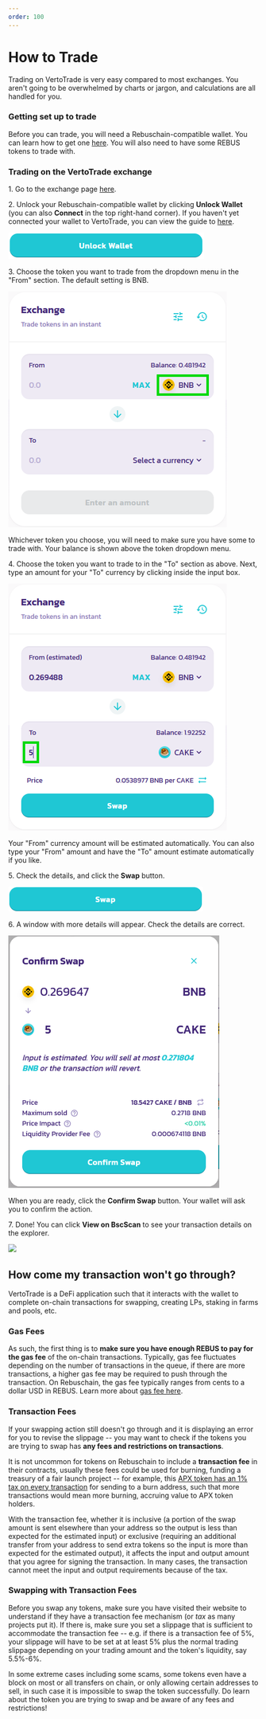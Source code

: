 ```yaml
---
order: 100
---
```

# How to Trade

Trading on VertoTrade is very easy compared to most exchanges. You aren't going to be overwhelmed by charts or jargon, and calculations are all handled for you.

### Getting set up to trade

Before you can trade, you will need a Rebuschain-compatible wallet. You can learn how to get one [here](https://docs.vertotrade.com/get-started/wallet-guide). You will also need to have some REBUS tokens to trade with.

### Trading on the VertoTrade exchange

1\. Go to the exchange page [here](https://exchange.vertotrade.finance/#/swap).

2\. Unlock your Rebuschain-compatible wallet by clicking **Unlock Wallet** (you can also **Connect** in the top right-hand corner). If you haven't yet connected your wallet to VertoTrade, you can view the guide to [here](https://docs.vertotrade.com/get-started/connection-guide).

![](/public/assets/how-to-trade-1.png)

3\. Choose the token you want to trade from the dropdown menu in the "From" section. The default setting is BNB.

![](/public/assets/how-to-trade-2.png)

Whichever token you choose, you will need to make sure you have some to trade with. Your balance is shown above the token dropdown menu.

4\. Choose the token you want to trade to in the "To" section as above. Next, type an amount for your "To" currency by clicking inside the input box.

![](/public/assets/how-to-trade-3.png)

Your "From" currency amount will be estimated automatically. You can also type your "From" amount and have the "To" amount estimate automatically if you like.

5\. Check the details, and click the **Swap** button.

![](/public/assets/how-to-trade-4.png)

6\. A window with more details will appear. Check the details are correct.

![](/public/assets/how-to-trade-5.png)

When you are ready, click the **Confirm Swap** button. Your wallet will ask you to confirm the action.

7\. Done! You can click **View on BscScan** to see your transaction details on the explorer.

![](/public/assets/how-to-trade-6.png)

## How come my transaction won't go through?

VertoTrade is a DeFi application such that it interacts with the wallet to complete on-chain transactions for swapping, creating LPs, staking in farms and pools, etc. &#x20;

### Gas Fees

As such, the first thing is to **make sure you have enough REBUS to pay for the gas fee** of the on-chain transactions. Typically, gas fee fluctuates depending on the number of transactions in the queue, if there are more transactions, a higher gas fee may be required to push through the transaction. On Rebuschain, the gas fee typically ranges from cents to a dollar USD in REBUS. Learn more about [gas fee here](https://academy.binance.com/en/glossary/gas).&#x20;

### Transaction Fees

If your swapping action still doesn't go through and it is displaying an error for you to revise the slippage -- you may want to check if the tokens you are trying to swap has **any fees and restrictions on transactions**.

It is not uncommon for tokens on Rebuschain to include a **transaction fee** in their contracts, usually these fees could be used for burning, funding a treasury of a fair launch project -- for example, this [APX token has an 1% tax on every transaction](https://apollox-finance.gitbook.io/apollox-finance/apx-token/tax) for sending to a burn address, such that more transactions would mean more burning, accruing value to APX token holders.&#x20;

With the transaction fee, whether it is inclusive (a portion of the swap amount is sent elsewhere than your address so the output is less than expected for the estimated input) or exclusive (requiring an additional transfer from your address to send extra tokens so the input is more than expected for the estimated output), it affects the input and output amount that you agree for signing the transaction. In many cases, the transaction cannot meet the input and output requirements because of the tax.

### Swapping with Transaction Fees

Before you swap any tokens, make sure you have visited their website to understand if they have a transaction fee mechanism (or _tax_ as many projects put it). If there is, make sure you set a slippage that is sufficient to accommodate the transaction fee -- e.g. if there is a transaction fee of 5%, your slippage will have to be set at at least 5% plus the normal trading slippage depending on your trading amount and the token's liquidity, say 5.5%-6%.&#x20;

In some extreme cases including some scams, some tokens even have a block on most or all transfers on chain, or only allowing certain addresses to sell, in such case it is impossible to swap the token successfully. Do learn about the token you are trying to swap and be aware of any fees and restrictions!
